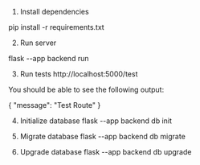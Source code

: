 1. Install dependencies

pip install -r requirements.txt

2. Run server

flask --app backend run

3. Run tests
http://localhost:5000/test

You should be able to see the following output:

{
  "message": "Test Route"
}

4. Initialize database
flask --app backend db init

5. Migrate database
flask --app backend db migrate

6. Upgrade database
flask --app backend db upgrade
